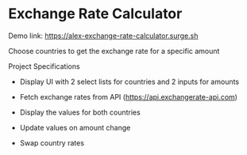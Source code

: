 # Exchange Rate Calculator

Demo link: https://alex-exchange-rate-calculator.surge.sh

Choose countries to get the exchange rate for a specific amount

Project Specifications
* Display UI with 2 select  lists for countries and 2 inputs for amounts

* Fetch exchange rates from API (https://api.exchangerate-api.com)

* Display the values for both countries

* Update values on amount change

* Swap country rates